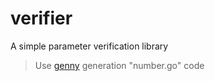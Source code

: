 # verifier

A simple parameter verification library

> Use [genny](https://github.com/cheekybits/genny) generation "number.go" code 
